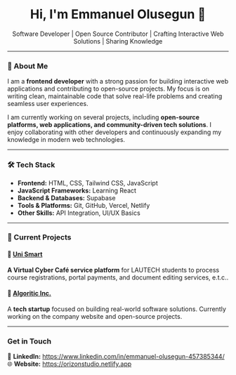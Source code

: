 <h1 align="center">Hi, I'm Emmanuel Olusegun 👋</h1>  
<p align="center">
Software Developer | Open Source Contributor | Crafting Interactive Web Solutions | Sharing Knowledge 
</p>  

---

### 🚀 About Me  

I am a **frontend developer** with a strong passion for building interactive web applications and contributing to open-source projects. My focus is on writing clean, maintainable code that solve real-life problems and creating seamless user experiences.  

I am currently working on several projects, including **open-source platforms, web applications, and community-driven tech solutions**. I enjoy collaborating with other developers and continuously expanding my knowledge in modern web technologies.  

---

### 🛠️ Tech Stack  

- **Frontend:** HTML, CSS, Tailwind CSS, JavaScript  
- **JavaScript Frameworks:** Learning React 
- **Backend & Databases:** Supabase  
- **Tools & Platforms:** Git, GitHub, Vercel, Netlify 
- **Other Skills:** API Integration, UI/UX Basics

---

### 📌 Current Projects  

#### 🔹 [Uni Smart](#)  
**A Virtual Cyber Café service platform** for LAUTECH students to process course registrations, portal payments, and document editing services, e.t.c..  

#### 🔹 [Algoritic Inc.](#)  
A **tech startup** focused on building real-world software solutions. Currently working on the company website and open-source projects.  
  

---

### Get in Touch  

💼 **LinkedIn:** https://www.linkedin.com/in/emmanuel-olusegun-457385344/ <br />
🌐 **Website:** https://orizonstudio.netlify.app
